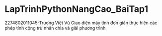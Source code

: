 # LapTrinhPythonNangCao_BaiTap1
2274802011045-Trương Việt Vũ
Giao diện máy tính đơn giản thực hiện các phép tính cộng trừ nhân chia và giải phương trình
